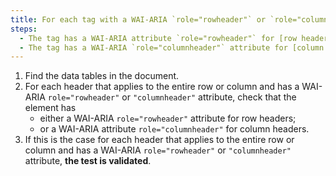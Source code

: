 ```yaml
---
title: For each tag with a WAI-ARIA `role="rowheader"` or `role="columnheader"` attribute whose content applies to the entire row or column, does the tag meet one of these conditions?
steps:
  - The tag has a WAI-ARIA attribute `role="rowheader"` for [row headers](#in-column-header-or-row-header).
  - The tag has a WAI-ARIA `role="columnheader"` attribute for [column headers](#in-column-header-or-in-line-header).
---
```


1. Find the data tables in the document.
2. For each header that applies to the entire row or column and has a WAI-ARIA `role="rowheader"` or `"columnheader"` attribute, check that the element has
   - either a WAI-ARIA `role="rowheader"` attribute for row headers;
   - or a WAI-ARIA attribute `role="columnheader"` for column headers.
3. If this is the case for each header that applies to the entire row or column and has a WAI-ARIA `role="rowheader"` or `"columnheader"` attribute, **the test is validated**.
